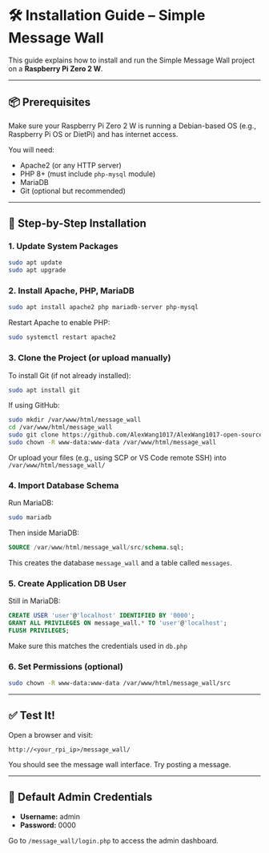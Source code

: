 # 🛠️ Installation Guide – Simple Message Wall

This guide explains how to install and run the Simple Message Wall project on a **Raspberry Pi Zero 2 W**.

---

## 📦 Prerequisites

Make sure your Raspberry Pi Zero 2 W is running a Debian-based OS (e.g., Raspberry Pi OS or DietPi) and has internet access.

You will need:

* Apache2 (or any HTTP server)
* PHP 8+ (must include `php-mysql` module)
* MariaDB
* Git (optional but recommended)

---

## 🔧 Step-by-Step Installation

### 1. Update System Packages

```bash
sudo apt update
sudo apt upgrade
```

### 2. Install Apache, PHP, MariaDB

```bash
sudo apt install apache2 php mariadb-server php-mysql
```

Restart Apache to enable PHP:

```bash
sudo systemctl restart apache2
```

### 3. Clone the Project (or upload manually)

To install Git (if not already installed):

```bash
sudo apt install git
```

If using GitHub:

```bash
sudo mkdir /var/www/html/message_wall
cd /var/www/html/message_wall
sudo git clone https://github.com/AlexWang1017/AlexWang1017-open-source-practice-final-project-.git .
sudo chown -R www-data:www-data /var/www/html/message_wall

```

Or upload your files (e.g., using SCP or VS Code remote SSH) into `/var/www/html/message_wall/`

### 4. Import Database Schema

Run MariaDB:

```bash
sudo mariadb
```

Then inside MariaDB:

```sql
SOURCE /var/www/html/message_wall/src/schema.sql;
```

This creates the database `message_wall` and a table called `messages`.

### 5. Create Application DB User

Still in MariaDB:

```sql
CREATE USER 'user'@'localhost' IDENTIFIED BY '0000';
GRANT ALL PRIVILEGES ON message_wall.* TO 'user'@'localhost';
FLUSH PRIVILEGES;
```

Make sure this matches the credentials used in `db.php`

### 6. Set Permissions (optional)

```bash
sudo chown -R www-data:www-data /var/www/html/message_wall/src
```

---

## ✅ Test It!

Open a browser and visit:

```
http://<your_rpi_ip>/message_wall/
```

You should see the message wall interface. Try posting a message.

---

## 🧪 Default Admin Credentials

* **Username:** admin
* **Password:** 0000

Go to `/message_wall/login.php` to access the admin dashboard.
